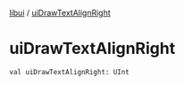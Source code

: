 [libui](index.md) / [uiDrawTextAlignRight](./ui-draw-text-align-right.md)

# uiDrawTextAlignRight

`val uiDrawTextAlignRight: UInt`